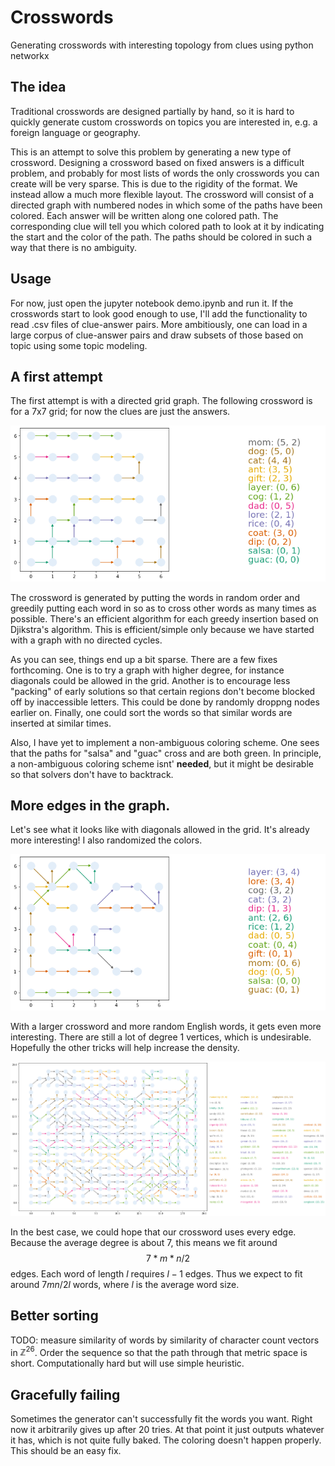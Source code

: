 # Crosswords

Generating crosswords with interesting topology from clues using python networkx

## The idea

Traditional crosswords are designed partially by hand, so it is hard to quickly generate custom crosswords on topics you are interested in, e.g. a foreign language
or geography. 

This is an attempt to solve this problem by generating a new type of crossword. Designing a crossword based on fixed answers is a difficult problem, and probably
for most lists of words the only crosswords you can create will be very sparse. This is due to the rigidity of the format. We instead allow a much more flexible
layout. The crossword will consist of a directed graph with numbered nodes in which some of the paths have been colored. Each answer will be written along one 
colored path. The corresponding clue will tell you which colored path to look at it by indicating the start and the color of the path. The paths should be colored
in such a way that there is no ambiguity. 

## Usage

For now, just open the jupyter notebook demo.ipynb and run it. If the crosswords start to look good enough to use, I'll add the functionality to read .csv files of clue-answer pairs. More ambitiously, one can load in a large corpus of clue-answer pairs and draw subsets of those based on topic using some topic modeling.

## A first attempt

The first attempt is with a directed grid graph. The following crossword is for a 7x7 grid; for now the clues are just the answers.

<img src = "grid.png"/>

The crossword is generated by putting the words in random order and greedily putting each word in so as to cross other words as many times as possible. There's an efficient algorithm for each greedy insertion based on Djikstra's algorithm. This is efficient/simple only because we have started with a graph with no directed cycles.

As you can see, things end up a bit sparse. There are a few fixes forthcoming. One is to try a graph with higher degree, for instance diagonals could be allowed
in the grid. Another is to encourage less "packing" of early solutions so that certain regions don't become blocked off by inaccessible letters. This could be done by randomly droppng nodes earlier on. Finally, one could
sort the words so that similar words are inserted at similar times.

Also, I have yet to implement a non-ambiguous coloring scheme. One sees that the paths for "salsa" and "guac" cross and are both green. In principle, a non-ambiguous coloring scheme isnt' **needed**, but it might be desirable so that solvers don't have to backtrack.


## More edges in the graph.

Let's see what it looks like with diagonals allowed in the grid. It's already more interesting! I also randomized the colors.

<img src = "diag_grid.png"/>

With a larger crossword and more random English words, it gets even more interesting. 
There are still a lot of degree 1 vertices, which is undesirable. Hopefully the other tricks will 
help increase the density.

<img src = "big_diag_grid.png"/>

In the best case, we could hope that our crossword uses every edge. Because the average degree is about 7, this means we fit around $$7*m*n/2$$ edges. Each word of length $l$ requires $l-1$ edges. Thus we expect to fit around $7 m n/ 2l$ words, where $l$ is the average word size.

## Better sorting 

TODO: measure similarity of words by similarity of character count vectors in $\mathbb{Z}^26$. Order the sequence so that the path through that metric space is short. Computationally hard but will use simple heuristic.

## Gracefully failing

Sometimes the generator can't successfully fit the words you want. Right now it arbitrarily gives up after 20 tries. At that point it just outputs whatever it has, which is not quite fully baked. The coloring doesn't happen properly. This should be an easy fix.

